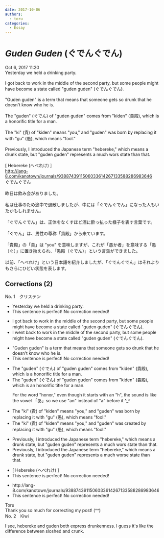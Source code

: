 ```yaml
---
date: 2017-10-06
authors:
  - toru
categories:
  - Essay
---
```


<h1 id="subject_show"><strong><em>Guden Guden</strong></em> (ぐでんぐでん)</h1>
<div class="date">Oct 6, 2017 11:20</div>
<div id="post"><div id="body_show_ori">
Yesterday we held a drinking party.<br/><br/>I got back to work in the middle of the second party, but some people might have become a state called "guden guden" (ぐでんぐでん).<br/><br/>"Guden guden" is a term that means that someone gets so drunk that he doesn't know who he is.<br/><br/>The "guden" (ぐでん) of "guden guden" comes from "kiden" (貴殿), which is a honorific title for a man.<br/><br/>The "ki" (貴) of "kiden" means "you," and "guden" was born by replacing it with "gu" (愚), which means "fool."<br/><br/>Previously, I introduced the Japanese term "hebereke," which means a drunk state, but "guden guden" represents a much wors state than that.<br/><br/>[ Hebereke (へべれけ) ]<br/><a href="http://lang-8.com/kanotown/journals/9388743911506033614267133588286983646" target="_blank">http://lang-8.com/kanotown/journals/9388743911506033614267133588286983646</a>
</div></div>

<!-- more -->

<div id="post_ja"><div id="body_show_mo">
ぐでんぐでん<br/><br/>昨日は飲み会がありました。<br/><br/>私は仕事のため途中で退散しましたが、中には「ぐでんぐでん」になった人もいたかもしれません。<br/><br/>「ぐでんぐでん」は、正体をなくすほど酒に酔っ払った様子を表す言葉です。<br/><br/>「ぐでん」は、男性の尊称「貴殿」から来ています。<br/><br/>「貴殿」の「貴」は "you" を意味しますが、これが「愚か者」を意味する「愚（ぐ）」に置き換えられ、「愚殿（ぐでん）」という言葉ができました。<br/><br/>以前、「へべれけ」という日本語を紹介しましたが、「ぐでんぐでん」はそれよりもさらにひどい状態を表します。
</div></div>

## Corrections (2)
<div id="block"><div class="first_name"> No. 1　<span class="just_name">クリステン</span></div><div id="block2">
<ul class="correction_field">
<li class="incorrect">Yesterday we held a drinking party.</li>
<li class="corrected perfect">This sentence is perfect! No correction needed!</li>
</ul>
<ul class="correction_field">
<li class="incorrect">I got back to work in the middle of the second party, but some people might have become a state called "guden guden" (ぐでんぐでん).</li>
<li class="corrected correct">
I <span class="f_blue">went</span> back to work in the middle of the second party, but some people might have become a state called "guden guden" (ぐでんぐでん).
</li>
</ul>
<ul class="correction_field">
<li class="incorrect">"Guden guden" is a term that means that someone gets so drunk that he doesn't know who he is.</li>
<li class="corrected perfect">This sentence is perfect! No correction needed!</li>
</ul>
<ul class="correction_field">
<li class="incorrect">The "guden" (ぐでん) of "guden guden" comes from "kiden" (貴殿), which is a honorific title for a man.</li>
<li class="corrected correct">
The "guden" (ぐでん) of "guden guden" comes from "kiden" (貴殿), which is a<span class="f_blue">n</span> honorific title for a man.
<p class="correction_comment">For the word "honor," even though it starts with an "h", the sound is like the vowel 「あ」so we use "an" instead of "a" before it ^_^</p>
</li>
</ul>
<ul class="correction_field">
<li class="incorrect">The "ki" (貴) of "kiden" means "you," and "guden" was born by replacing it with "gu" (愚), which means "fool."</li>
<li class="corrected correct">
The "ki" (貴) of "kiden" means "you," and "guden" was <span class="f_blue">created</span> by replacing it with "gu" (愚), which means "fool."
</li>
</ul>
<ul class="correction_field">
<li class="incorrect">Previously, I introduced the Japanese term "hebereke," which means a drunk state, but "guden guden" represents a much wors state than that.</li>
<li class="corrected correct">
Previously, I introduced the Japanese term "hebereke," which means a drunk state, but "guden guden" represents a much wors<span class="f_blue">e</span> state than that.
</li>
</ul>
<ul class="correction_field">
<li class="incorrect">[ Hebereke (へべれけ) ]</li>
<li class="corrected perfect">This sentence is perfect! No correction needed!</li>
</ul>
<ul class="correction_field">
<li class="incorrect">http://lang-8.com/kanotown/journals/9388743911506033614267133588286983646</li>
<li class="corrected perfect">This sentence is perfect! No correction needed!</li>
</ul>
</div><div class="name"><span class="just_name">Toru</span><br>
Thank you so much for correcting my post! (^^)
</div>
</div>
<div id="block"><div class="first_name"> No. 2　<span class="just_name">Kiwi</span></div><div id="block2">
<p class="comment_small">
 I see, hebereke and guden both express drunkenness. I guess it's like the difference between sloshed and crunk.
</p>

</div></div>
